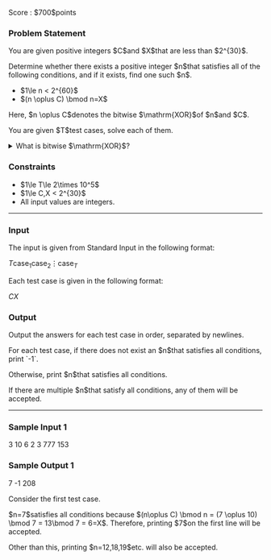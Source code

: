 
<div>

<span>

<span>

<p>
Score : $700$points
</p>

<div>

<section>

### **Problem Statement**

<p>
You are given positive integers $C$and $X$that are less than $2^{30}$.
</p>

<p>
Determine whether there exists a positive integer $n$that satisfies all of the following conditions, and if it exists, find one such $n$.
</p>

<ul>

<li>
$1\le n < 2^{60}$
</li>

<li>
$(n \oplus C) \bmod n=X$
</li>

</ul>

<p>
Here, $n \oplus C$denotes the bitwise $\mathrm{XOR}$of $n$and $C$.
</p>

<p>
You are given $T$test cases, solve each of them.
</p>

<details>

<summary>
What is bitwise $\mathrm{XOR}$?
    
</summary>

<p>
The bitwise $\mathrm{XOR}$of non-negative integers $X$and $Y$, $X \oplus Y$, is defined as follows:
        
</p>

<ul>

<li>
When $X \oplus Y$is written in binary, the digit in the $2^k$place ($k \geq 0$) is $1$if exactly one of the digits in the $2^k$place of $X$and $Y$written in binary is $1$, and $0$otherwise.
</li>

</ul>
For example, $3 \oplus 5 = 6$(in binary: $011 \oplus 101 = 110$).


<p>

</p>

</details>

</section>

</div>

<div>

<section>

### **Constraints**

<ul>

<li>
$1\le T\le 2\times 10^5$
</li>

<li>
$1\le C,X < 2^{30}$
</li>

<li>
All input values are integers.
</li>

</ul>

</section>

</div>

---

<div>

<div>

<section>

### **Input**

<p>
The input is given from Standard Input in the following format:
</p>

<div>

$T$$\text{case}_1$$\text{case}_2$$\vdots$$\text{case}_T$
</div>

<p>
Each test case is given in the following format:
</p>

<div>

$C$$X$
</div>

</section>

</div>

<div>

<section>

### **Output**

<p>
Output the answers for each test case in order, separated by newlines.
</p>

<p>
For each test case, if there does not exist an $n$that satisfies all conditions, print `-1`.
</p>

<p>
Otherwise, print $n$that satisfies all conditions.
</p>

<p>
If there are multiple $n$that satisfy all conditions, any of them will be accepted.
</p>

</section>

</div>

</div>

---

<div>

<section>

### **Sample Input 1**

<div>

3
10 6
2 3
777 153

</div>

</section>

</div>

<div>

<section>

### **Sample Output 1**

<div>

7
-1
208

</div>

<p>
Consider the first test case.
</p>

<p>
$n=7$satisfies all conditions because $(n\oplus C) \bmod n = (7 \oplus 10) \bmod 7 = 13\bmod 7 = 6=X$. Therefore, printing $7$on the first line will be accepted.
</p>

<p>
Other than this, printing $n=12,18,19$etc. will also be accepted.
</p>

</section>

</div>

</span>

</span>

</div>
